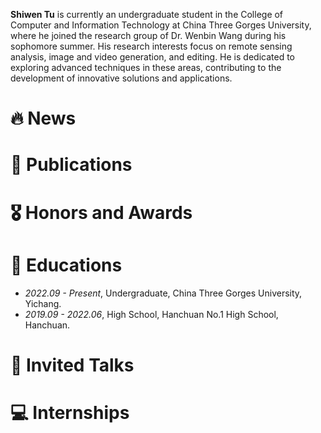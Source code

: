 

**Shiwen Tu** is currently an undergraduate student in the College of Computer and Information Technology at China Three Gorges University, where he joined the research group of Dr. Wenbin Wang during his sophomore summer. His research interests focus on remote sensing analysis, image and video generation, and editing. He is dedicated to exploring advanced techniques in these areas, contributing to the development of innovative solutions and applications.


# 🔥 News


# 📝 Publications 


# 🎖 Honors and Awards


# 📖 Educations
- *2022.09 - Present*, Undergraduate, China Three Gorges University, Yichang.
- *2019.09 - 2022.06*, High School, Hanchuan No.1 High School, Hanchuan.
# 💬 Invited Talks


# 💻 Internships
